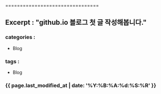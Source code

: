 <title>Title : "github.io 블로그 첫 글"</title> 
================================

Excerpt : "github.io 블로그 첫 글 작성해봅니다."
------------------------------------------------
### categories :
  - Blog

### tags :
  - Blog

### {{ page.last_modified_at | date: '%Y:%B:%A:%d:%S:%R' }}

